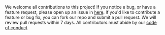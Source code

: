 We welcome all contributions to this project! If you notice a bug, or have a feature request, please open up an issue in [here](https://github.com/hwilliams10/DSCI_532_L02_Group212_Movies_RDash/issues). If you'd like to contribute a feature or bug fix, you can fork our repo and submit a pull request. We will review pull requests within 7 days. All contributors must abide by our [code of conduct](https://github.com/hwilliams10/DSCI_532_L02_Group212_Movies_RDash/blob/master/CODE_OF_CONDUCT.md).
